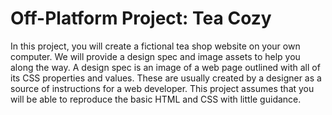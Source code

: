 # Off-Platform Project: Tea Cozy
 In this project, you will create a fictional tea shop website on your own computer.  We will provide a design spec and image assets to help you along the way. A design spec is an image of a web page outlined with all of its CSS properties and values. These are usually created by a designer as a source of instructions for a web developer. This project assumes that you will be able to reproduce the basic HTML and CSS with little guidance. 
